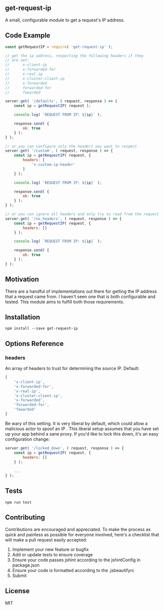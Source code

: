 ## get-request-ip

A small, configurable module to get a request's IP address.

## Code Example

```javascript
const getRequestIP = require( 'get-request-ip' );

// get the ip address, respecting the following headers if they
// are set:
//      x-client-ip
//      x-forwarded-for
//      x-real-ip
//      x-cluster-client-ip
//      x-forwarded
//      forwarded-for
//      fowarded

server.get( '/defaults', ( request, response ) => {
    const ip = getRequestIP( request );

    console.log( `REQUEST FROM IP: ${ip}` );

    response.send( {
        ok: true
    } );
} );

// or you can configure only the headers you want to respect
server.get( '/custom', ( request, response ) => {
    const ip = getRequestIP( request, {
        headers: [
            'x-custom-ip-header'
        ]
    } );

    console.log( `REQUEST FROM IP: ${ip}` );

    response.send( {
        ok: true
    } );
} );

// or you can ignore all headers and only try to read from the request's connection
server.get( '/no_headers', ( request, response ) => {
    const ip = getRequestIP( request, {
        headers: []
    } );

    console.log( `REQUEST FROM IP: ${ip}` );

    response.send( {
        ok: true
    } );
} );
```

## Motivation

There are a handful of implementations out there for getting the IP address that a request
came from. I haven't seen one that is both configurable and tested. This module aims to
fulfill both those requirements.

## Installation

```
npm install --save get-request-ip
```

## Options Reference

### headers

An array of headers to trust for determining the source IP. Default:

```javascript
[
    'x-client-ip',
    'x-forwarded-for',
    'x-real-ip',
    'x-cluster-client-ip',
    'x-forwarded',
    'forwarded-for',
    'fowarded'
]
```

Be wary of this setting. It is very liberal by default, which could allow a malicious actor
to spoof an IP . This liberal setup assumes that you have set up your app behind a sane proxy.
If you'd like to lock this down, it's an easy configuration change:

```javascript
server.get( '/locked_down', ( request, response ) => {
    const ip = getRequestIP( request, {
        headers: []
    } );
    
    ...
} );
```

## Tests

```
npm run test
```

## Contributing

Contributions are encouraged and appreciated. To make the process as quick and
painless as possible for everyone involved, here's a checklist that will make
a pull request easily accepted:

1. Implement your new feature or bugfix
2. Add or update tests to ensure coverage
3. Ensure your code passes jshint according to the jshintConfig in package.json
4. Ensure your code is formatted according to the .jsbeautifyrc
5. Submit

## License

MIT
